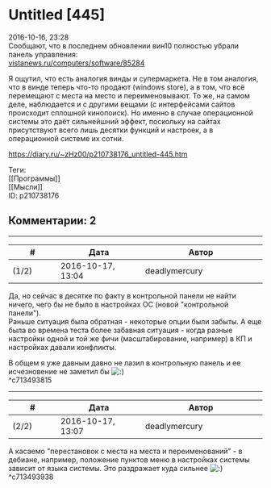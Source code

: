 Untitled [445]
==============

  
2016-10-16, 23:28  
 Сообщают, что в последнем обновлении вин10 полностью убрали панель управления:   
  [vistanews.ru/computers/software/85284](http://vistanews.ru/computers/software/85284)    
   
 Я ощутил, что есть аналогия винды и супермаркета. Не в том аналогия, что в винде теперь что-то продают (windows store), а в том, что всё перемещают с места на место и переименовывают. То же, на самом деле, наблюдается и с другими вещами (с интерфейсами сайтов происходит сплошной кинопоиск). Но именно в случае операционной системы это даёт сильнейшний эффект, поскольку на сайтах присутствуют всего лишь десятки функций и настроек, а в операционной системе их сотни.   
  
<https://diary.ru/~zHz00/p210738176_untitled-445.htm>  
  
Теги:  
[[Программы]]  
[[Мысли]]  
ID: p210738176  


Комментарии: 2
--------------

  


---



|         #         |              Дата              |                     Автор                     |           ID           |
| --- | --- | --- | --- |
| (1/2) | 2016-10-17, 13:04 | deadlymercury | c713493815 |

  
 Да, но сейчас в десятке по факту в контрольной панели не найти ничего, чего бы не было в настройках ОС (новой "контрольной панели").   
 Раньше ситуация была обратная - некоторые опции были забыты. А еще была во времена теста более забавная ситуация - когда разные настройки одной и той же фичи (масштабирование, например) в КП и настройках давали конфликты.   
   
 В общем я уже давным давно не лазил в контрольную панель и ее исчезновение не заметил бы ![:)](http://static.diary.ru/picture/3.gif)   
 ^c713493815

---



|         #         |              Дата              |                     Автор                     |           ID           |
| --- | --- | --- | --- |
| (2/2) | 2016-10-17, 13:07 | deadlymercury | c713493938 |

  
 А касаемо "перестановок с места на места и переименований" - в дебиане, например, положение пунктов меню в настройках системы зависит от языка системы. Это раздражает куда сильнее ![:)](http://static.diary.ru/picture/3.gif)   
 ^c713493938